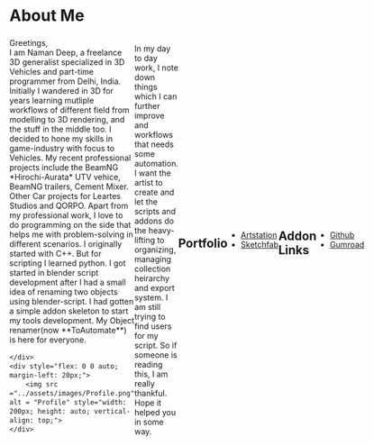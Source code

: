 
# About Me

<div style="display: flex; align-items: center;">
    <div style="flex: 1;" >
        Greetings,<br>
        I am Naman Deep, a freelance 3D generalist specialized in 3D Vehicles and part-time programmer from Delhi, India. Initially I wandered in 3D for years learning mutliple workflows of different field from modelling to 3D rendering, and the stuff in the middle too. I decided to hone my skills in game-industry with focus to Vehicles. My recent professional projects include the BeamNG *Hirochi-Aurata* UTV vehice, BeamNG trailers, Cement Mixer. Other Car projects for Leartes Studios and QORPO.
        Apart from my professional work, I love to do programming on the side that helps me with problem-solving in different scenarios. 
        I originally started with C++. But for scripting I learned python. I got started in blender script development after I had a small idea of renaming two objects using blender-script.
        I had gotten a simple addon skeleton to start my tools development. My Object renamer(now **ToAutomate**) is here for everyone.
        
    </div>
    <div style="flex: 0 0 auto; margin-left: 20px;">
        <img src ="../assets/images/Profile.png" alt = "Profile" style="width: 200px; height: auto; vertical-align: top;">
    </div>
</div>



In my day to day work, I note down things which I can further improve and workflows that needs some automation. I want the artist to create and let the scripts and addons do the heavy-lifting to organizing, managing collection heirarchy and export system. I am still trying to find users for my script. So if someone is reading this, I am really thankful. Hope it helped you in some way.


## Portfolio

* [Artstation](https://www.artstation.com/naman)
* [Sketchfab](https://sketchfab.com/namandeep444)

## Addon Links
* [Github](https://github.com/deepdesperate)
* [Gumroad](https://namandeep.gumroad.com/)